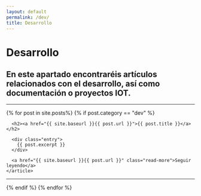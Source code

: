 ```yaml
---
layout: default
permalink: /dev/
title: Desarrollo
---
```

# Desarrollo
## En este apartado encontraréis artículos relacionados con el desarrollo, así como documentación o proyectos IOT.
 <hr>
<div class="posts">
  {% for post in site.posts%}
  {% if post.category == "dev" %}
    <article class="post">

      <h2><a href="{{ site.baseurl }}{{ post.url }}">{{ post.title }}</a></h2>

      <div class="entry">
        {{ post.excerpt }}
      </div>

      <a href="{{ site.baseurl }}{{ post.url }}" class="read-more">Seguir leyendo</a>
    </article>
  <hr>
  {% endif  %}
  {% endfor %}
</div>
